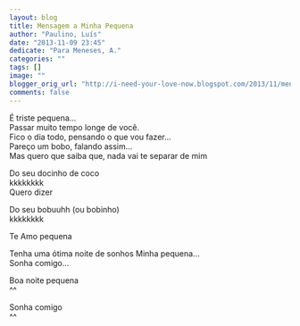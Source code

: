 ```yaml
---
layout: blog
title: Mensagem a Minha Pequena
author: "Paulino, Luís"
date: "2013-11-09 23:45"
dedicate: "Para Meneses, A."
categories: ""
tags: []
image: ""
blogger_orig_url: "http://i-need-your-love-now.blogspot.com/2013/11/mensagem-minha-pequena.html"
comments: false
---
```


É triste pequena...\
Passar muito tempo longe de você.\
Fico o dia todo, pensando o que vou fazer...\
Pareço um bobo, falando assim...\
Mas quero que saiba que, nada vai te separar de mim

Do seu docinho de coco\
kkkkkkkk\
Quero dizer

Do seu bobuuhh (ou bobinho)\
kkkkkkkk

Te Amo pequena

Tenha uma ótima noite de sonhos Minha pequena...\
Sonha comigo...

Boa noite pequena\
^^

Sonha comigo\
^^
